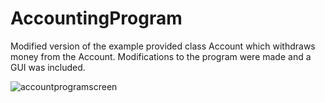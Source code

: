 # AccountingProgram
Modified version of the example provided class Account which withdraws money from the Account. Modifications to the program were made and a GUI was included.

![accountprogramscreen](https://cloud.githubusercontent.com/assets/20860945/25519794/3e9240d6-2bc7-11e7-8cb2-abdd0f39ea87.png)
